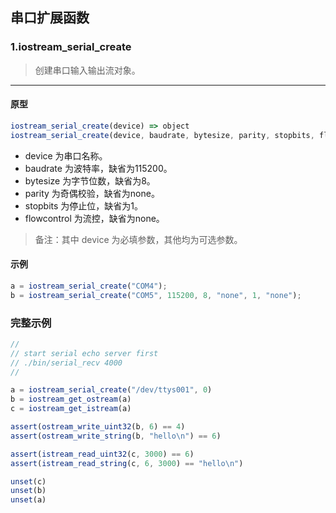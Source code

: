 ## 串口扩展函数 

### 1.iostream\_serial\_create

> 创建串口输入输出流对象。
----------------------------

#### 原型

```js
iostream_serial_create(device) => object
iostream_serial_create(device, baudrate, bytesize, parity, stopbits, flowcontrol) => object
```

* device 为串口名称。
* baudrate 为波特率，缺省为115200。
* bytesize 为字节位数，缺省为8。
* parity 为奇偶校验，缺省为none。
* stopbits 为停止位，缺省为1。
* flowcontrol 为流控，缺省为none。

> 备注：其中 device 为必填参数，其他均为可选参数。

#### 示例

```js
a = iostream_serial_create("COM4");
b = iostream_serial_create("COM5", 115200, 8, "none", 1, "none");
```

### 完整示例

```js
//
// start serial echo server first
// ./bin/serial_recv 4000
//

a = iostream_serial_create("/dev/ttys001", 0)
b = iostream_get_ostream(a)
c = iostream_get_istream(a)

assert(ostream_write_uint32(b, 6) == 4)
assert(ostream_write_string(b, "hello\n") == 6)

assert(istream_read_uint32(c, 3000) == 6)
assert(istream_read_string(c, 6, 3000) == "hello\n")

unset(c)
unset(b)
unset(a)
```
